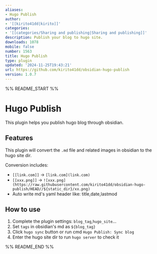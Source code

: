 ```yaml
---
aliases:
- Hugo Publish
author:
- '[[kirito41dd|kirito]]'
categories:
- '[[categories/Sharing and publishing|Sharing and publishing]]'
description: Publish your blog to hugo site.
downloads: 1078
mobile: false
number: 1563
title: Hugo Publish
type: plugin
updated: '2024-11-25T19:43:21'
url: https://github.com/kirito41dd/obsidian-hugo-publish
version: 1.0.7
---
```


%% README_START %%

# Hugo Publish

This plugin helps you publish hugo blog through obsidian.

## Features
This plugin will convert the `.md` file and related images in obsidian to the hugo site dir.

Conversion includes:
- `[[link.com]]` -> `[link.com](link.com)`
- `[[xxx.png]]` -> `![xxx.png](https://raw.githubusercontent.com/kirito41dd/obsidian-hugo-publish/HEAD//${static_dir}/xx.png)`
- Auto write md's yaml header like: title,date,lastmod 

## How to use

1. Complete the plugin settings: `blog_tag`,`hugo_site`...
2. Set `tags` in obsidian's md as `${blog_tag}`
3. Click `hugo sync` button or run cmd `Hugo Publish: Sync blog`
4. Enter the hugo site dir to run `hugo server` to check it



%% README_END %%